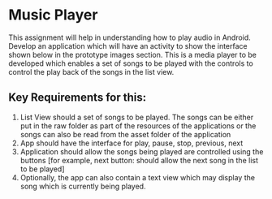 # Music Player

This assignment will help in understanding how to play audio in Android. Develop an application which will have an activity to show the interface shown below in the prototype images section. This is a media player to be developed which enables a set of songs to be played with the controls to control the play back of the songs in the list view.

## Key Requirements for this:
1. List View should a set of songs to be played. The songs can be either put in
the raw folder as part of the resources of the applications or the songs can
also be read from the asset folder of the application
2. App should have the interface for play, pause, stop, previous, next
3. Application should allow the songs being played are controlled using the
buttons [for example, next button: should allow the next song in the list to
be played]
4. Optionally, the app can also contain a text view which may display the song
which is currently being played.



